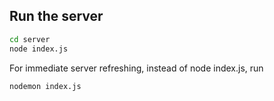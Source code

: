 ## Run the server
```bash
cd server
node index.js
```
For immediate server refreshing, instead of node index.js, run
```bash
nodemon index.js
```